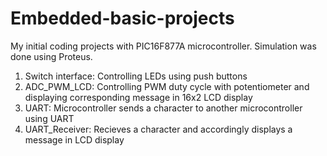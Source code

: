 # Embedded-basic-projects
My initial coding projects with PIC16F877A microcontroller. Simulation was done using Proteus.

1. Switch interface: Controlling LEDs using push buttons
2. ADC_PWM_LCD: Controlling PWM duty cycle with potentiometer and displaying corresponding message in 16x2 LCD display
3. UART: Microcontroller sends a character to another microcontroller using UART
4. UART_Receiver: Recieves a character and accordingly displays a message in LCD display
